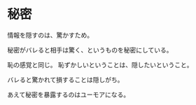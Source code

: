 # 秘密

情報を隠すのは、驚かすため。

秘密がバレると相手は驚く、というものを秘密にしている。

恥の感覚と同じ。
恥ずかしいということは、隠したいということ。

バレると驚かれて損することは隠しがち。

あえて秘密を暴露するのはユーモアになる。
